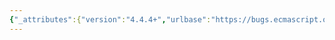 ```yaml
---
{"_attributes":{"version":"4.4.4+","urlbase":"https://bugs.ecmascript.org/","maintainer":"dherman@mozilla.com"},"bug":{"bug_id":2225,"creation_ts":"2013-11-11 16:06:00 -0800","short_desc":"19.4.2.8 and 19.4.2.9 are identical","delta_ts":"2014-01-27 10:06:20 -0800","product":"Draft for 6th Edition","component":"editorial issue","version":"Rev 21: November 8, 2013 Draft","rep_platform":"All","op_sys":"All","bug_status":"RESOLVED","resolution":"FIXED","priority":"Normal","bug_severity":"enhancement","everconfirmed":true,"reporter":{"uid":"jorendorff","name":"Jason Orendorff"},"assigned_to":{"uid":"allen","name":"Allen Wirfs-Brock"},"long_desc":[{"commentid":6658,"comment_count":0,"who":{"uid":"jorendorff","name":"Jason Orendorff"},"bug_when":"2013-11-11 16:06:36 -0800"},{"commentid":6751,"comment_count":1,"who":{"uid":"allen","name":"Allen Wirfs-Brock"},"bug_when":"2013-11-14 10:58:14 -0800","thetext":"fixed in rev22 editor's draft"},{"commentid":7122,"comment_count":2,"who":{"uid":"allen","name":"Allen Wirfs-Brock"},"bug_when":"2014-01-27 10:06:20 -0800","thetext":"fixed in Rev22 (January 20, 2013) release"}]}}
---
```

